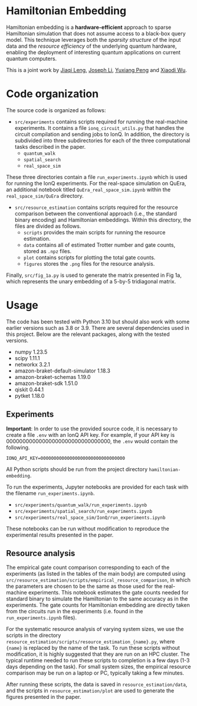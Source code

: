 # Hamiltonian Embedding

Hamiltonian embedding is a **hardware-efficient** approach to sparse Hamiltonian simulation that does not assume access to a black-box query model. This technique leverages both the *sparsity structure* of the input data and the *resource efficiency* of the underlying quantum hardware, enabling the deployment of interesting quantum applications on current quantum computers.

This is a joint work by [Jiaqi Leng](https://jiaqileng.github.io/), [Joseph Li](https://jli0108.github.io/), [Yuxiang Peng](https://pickspeng.github.io/) and [Xiaodi Wu](https://www.cs.umd.edu/~xwu/).


# Code organization
The source code is organized as follows:
- `src/experiments` contains scripts required for running the real-machine experiments.
It contains a file `ionq_circuit_utils.py` that handles the circuit compilation and sending jobs to IonQ.
In addition, the directory is subdivided into three subdirectories for each of the three computational tasks described in the paper.
    - `quantum_walk`
    - `spatial_search`
    - `real_space_sim`

These three directories contain a file `run_experiments.ipynb` which is used for running the IonQ experiments.
For the real-space simulation on QuEra, an additional notebook titled `QuEra_real_space_sim.ipynb` within the `real_space_sim/QuEra` directory.

- `src/resource_estimation` contains scripts required for the resource comparison between the conventional approach (i.e., the standard binary encoding) and Hamiltonian embeddings.
Within this directory, the files are divided as follows.
    - `scripts` provides the main scripts for running the resource estimation.
    - `data` contains all of estimated Trotter number and gate counts, stored as `.npz` files.
    - `plot` contains scripts for plotting the total gate counts.
    - `figures` stores the `.png` files for the resource analysis.

Finally, `src/fig_1a.py` is used to generate the matrix presented in Fig 1a, which represents the unary embedding of a 5-by-5 tridiagonal matrix.

# Usage

The code has been tested with Python 3.10 but should also work with some earlier versions such as 3.8 or 3.9.
There are several dependencies used in this project. Below are the relevant packages, along with the tested versions.
- numpy 1.23.5
- scipy 1.11.1
- networkx 3.2.1
- amazon-braket-default-simulator 1.18.3
- amazon-braket-schemas 1.19.0
- amazon-braket-sdk 1.51.0
- qiskit 0.44.1
- pytket 1.18.0

## Experiments

**Important**: In order to use the provided source code, it is necessary to create a file `.env` with an IonQ API key.
For example, if your API key is 00000000000000000000000000000000, the `.env` would contain the following.
```
IONQ_API_KEY=00000000000000000000000000000000
```

All Python scripts should be run from the project directory `hamiltonian-embedding`.

To run the experiments, Jupyter notebooks are provided for each task with the filename `run_experiments.ipynb`.
- `src/experiments/quantum_walk/run_experiments.ipynb`
- `src/experiments/spatial_search/run_experiments.ipynb`
- `src/experiments/real_space_sim/IonQ/run_experiments.ipynb`

These notebooks can be run without modification to reproduce the experimental results presented in the paper.

## Resource analysis

The empirical gate count comparison corresponding to each of the experiments (as listed in the tables of the main body) are computed using `src/resource_estimation/scripts/empirical_resource_comparison`, in which the parameters are chosen to be the same as those used for the real-machine experiments.
This notebook estimates the gate counts needed for standard binary to simulate the Hamiltonian to the same accuracy as in the experiments.
The gate counts for Hamiltonian embedding are directly taken from the circuits run in the experiments (i.e. found in the `run_experiments.ipynb` files).

For the systematic resource analysis of varying system sizes, we use the scripts in the directory `resource_estimation/scripts/resource_estimation_{name}.py`, where `{name}` is replaced by the name of the task.
To run these scripts without modification, it is highly suggested that they are run on an HPC cluster.
The typical runtime needed to run these scripts to completion is a few days (1-3 days depending on the task).
For small system sizes, the empirical resource comparison may be run on a laptop or PC, typically taking a few minutes.

After running these scripts, the data is saved in `resource_estimation/data`, and the scripts in `resource_estimation/plot` are used to generate the figures presented in the paper.
